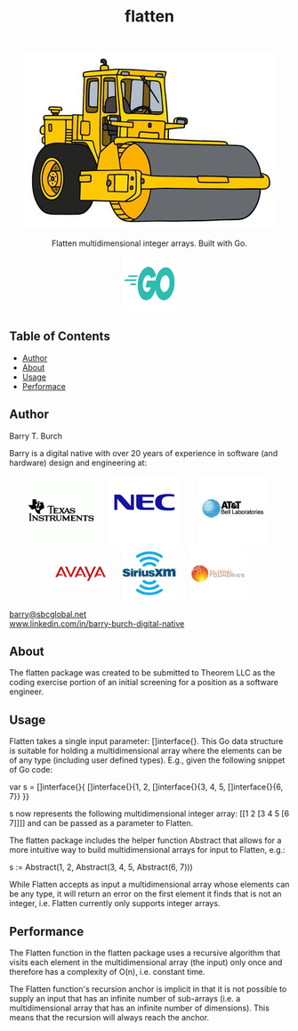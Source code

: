 <h1 align="center"> flatten </h1> <br>
<p align="center">
    <img src="./assets/images/steam-roller.jpg">
</p>

<p align="center">
  Flatten multidimensional integer arrays. Built with Go.
</p>

<p align="center">
    <img src="./assets/images/go-logo.png" height="100" width="100">
</p>

## Table of Contents

- [Author](#author)
- [About](#about)
- [Usage](#usage)
- [Performace](#performance)

## Author
Barry T. Burch<br>

Barry is a digital native with over 20 years of experience in software (and hardware) design and engineering at:

<p align="middle">
    <img src="./assets/images/ti-logo-2.png" align="center" hspace="10">
    <img src="./assets/images/nec-logo-2.png" align="center" hspace="10">
    <img src="./assets/images/att-logo-2.jpeg" align="center" hspace="20">
    <img src="./assets/images/avaya-logo-2.png" width="100" align="center" hspace="10">
    <img src="./assets/images/sxm-logo.jpeg" width="100" align="center" hspace="10">
    <img src="./assets/images/gf-logo.jpeg" width="100" align="center" hspace="10">
</p>

barry@sbcglobal.net<br>
www.linkedin.com/in/barry-burch-digital-native<br>

## About

The flatten package was created to be submitted to Theorem LLC as the coding exercise portion of an initial screening for a position as a software engineer.


## Usage

Flatten takes a single input parameter: []interface{}. This Go data structure is suitable for holding a multidimensional
array where the elements can be of any type (including user defined types). E.g., given the following snippet of Go code:

var s = []interface{}{ []interface{}{1, 2, []interface{}{3, 4, 5, []interface{}{6, 7}} }}

s now represents the following multidimensional integer array: [[1 2 [3 4 5 [6 7]]]] and can be passed as a parameter
to Flatten.

The flatten package includes the helper function Abstract that allows for a more intuitive way to build 
multidimensional arrays for input to Flatten, e.g.:

s := Abstract(1, 2, Abstract(3, 4, 5, Abstract(6, 7)))

While Flatten accepts as input a multidimensional array whose elements can be any type, it will return an error
on the first element it finds that is not an integer, i.e. Flatten currently only supports integer arrays.

## Performance
The Flatten function in the flatten package uses a recursive algorithm that visits each element in the multidimensional array (the input) only once and therefore has a complexity of O(n), i.e. constant time.

The Flatten function's recursion anchor is implicit in that it is not possible to supply an input that has an 
infinite number of sub-arrays (i.e. a multidimensional array that has an infinite number of dimensions). This means
that the recursion will always reach the anchor.

